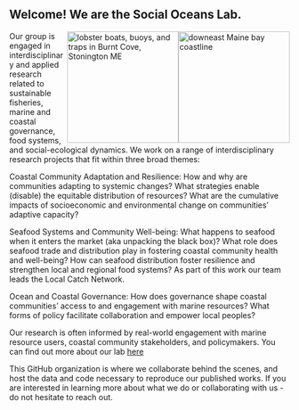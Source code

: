 ## Welcome! We are the Social Oceans Lab.

<img style="float: right;" src="https://github.com/Social-Oceans-Lab/.github/blob/main/profile/downeastMainecoast.JPG" alt="downeast Maine bay coastline" width="200"> <img style="float: right;" src="https://github.com/Social-Oceans-Lab/.github/blob/main/profile/TBurnham_20210923_BurntCove.JPG" alt="lobster boats, buoys, and traps in Burnt Cove, Stonington ME" width="200">

Our group is engaged in interdisciplinary and applied research related to sustainable fisheries, marine and coastal governance, food systems, and social-ecological dynamics. We work on a range of interdisciplinary research projects that fit within three broad themes:

Coastal Community Adaptation and Resilience: How and why are communities adapting to systemic changes? What strategies enable (disable) the equitable distribution of resources? What are the cumulative impacts of socioeconomic and environmental change on communities’ adaptive capacity?

Seafood Systems and Community Well-being:  What happens to seafood when it enters the market (aka unpacking the black box)? What role does seafood trade and distribution play in fostering coastal community health and well-being? How can seafood distribution foster resilience and strengthen local and regional food systems? As part of this work our team leads the Local Catch Network.

Ocean and Coastal Governance: How does governance shape coastal communities’ access to and engagement with marine resources? What forms of policy facilitate collaboration and empower local peoples?

Our research is often informed by real-world engagement with marine resource users, coastal community stakeholders, and policymakers. You can find out more about our lab [here](www.joshua-stoll.)

This GitHub organization is where we collaborate behind the scenes, and host the data and code necessary to reproduce our published works. If you are interested in learning more about what we do or collaborating with us - do not hesitate to reach out.

